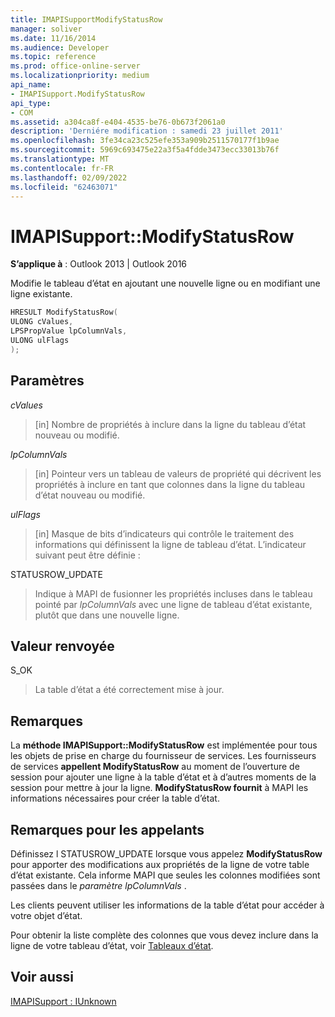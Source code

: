```yaml
---
title: IMAPISupportModifyStatusRow
manager: soliver
ms.date: 11/16/2014
ms.audience: Developer
ms.topic: reference
ms.prod: office-online-server
ms.localizationpriority: medium
api_name:
- IMAPISupport.ModifyStatusRow
api_type:
- COM
ms.assetid: a304ca8f-e404-4535-be76-0b673f2061a0
description: 'Derniére modification : samedi 23 juillet 2011'
ms.openlocfilehash: 3fe34ca23c525efe353a909b2511570177f1b9ae
ms.sourcegitcommit: 5969c693475e22a3f5a4fdde3473ecc33013b76f
ms.translationtype: MT
ms.contentlocale: fr-FR
ms.lasthandoff: 02/09/2022
ms.locfileid: "62463071"
---
```

# <a name="imapisupportmodifystatusrow"></a>IMAPISupport::ModifyStatusRow

  
  
**S’applique à** : Outlook 2013 | Outlook 2016 
  
Modifie le tableau d’état en ajoutant une nouvelle ligne ou en modifiant une ligne existante.
  
```cpp
HRESULT ModifyStatusRow(
ULONG cValues,
LPSPropValue lpColumnVals,
ULONG ulFlags
);
```

## <a name="parameters"></a>Paramètres

 _cValues_
  
> [in] Nombre de propriétés à inclure dans la ligne du tableau d’état nouveau ou modifié. 
    
 _lpColumnVals_
  
> [in] Pointeur vers un tableau de valeurs de propriété qui décrivent les propriétés à inclure en tant que colonnes dans la ligne du tableau d’état nouveau ou modifié.
    
 _ulFlags_
  
> [in] Masque de bits d’indicateurs qui contrôle le traitement des informations qui définissent la ligne de tableau d’état. L’indicateur suivant peut être définie :
    
STATUSROW_UPDATE 
  
> Indique à MAPI de fusionner les propriétés incluses dans le tableau pointé par  _lpColumnVals_ avec une ligne de tableau d’état existante, plutôt que dans une nouvelle ligne. 
    
## <a name="return-value"></a>Valeur renvoyée

S_OK 
  
> La table d’état a été correctement mise à jour.
    
## <a name="remarks"></a>Remarques

La **méthode IMAPISupport::ModifyStatusRow** est implémentée pour tous les objets de prise en charge du fournisseur de services. Les fournisseurs de services **appellent ModifyStatusRow** au moment de l’ouverture de session pour ajouter une ligne à la table d’état et à d’autres moments de la session pour mettre à jour la ligne. **ModifyStatusRow fournit** à MAPI les informations nécessaires pour créer la table d’état. 
  
## <a name="notes-to-callers"></a>Remarques pour les appelants

Définissez l STATUSROW_UPDATE lorsque vous appelez **ModifyStatusRow** pour apporter des modifications aux propriétés de la ligne de votre table d’état existante. Cela informe MAPI que seules les colonnes modifiées sont passées dans le _paramètre lpColumnVals_ . 
  
Les clients peuvent utiliser les informations de la table d’état pour accéder à votre objet d’état. 
  
Pour obtenir la liste complète des colonnes que vous devez inclure dans la ligne de votre tableau d’état, voir [Tableaux d’état](status-tables.md).
  
## <a name="see-also"></a>Voir aussi



[IMAPISupport : IUnknown](imapisupportiunknown.md)

